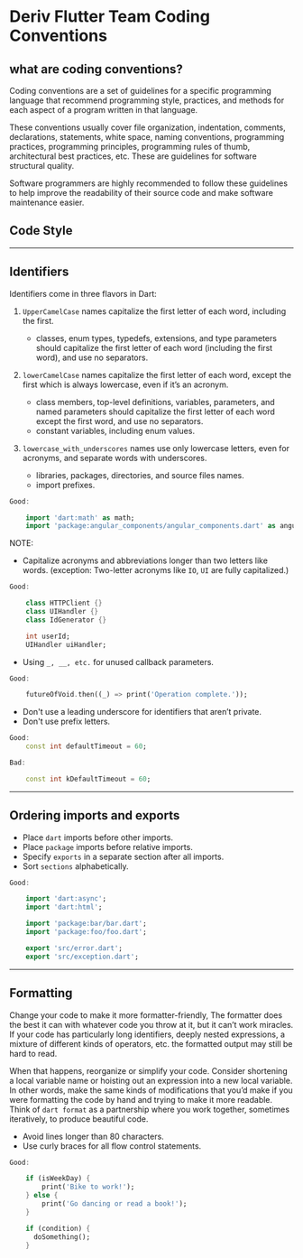 # Deriv Flutter Team Coding Conventions

## what are coding conventions?

Coding conventions are a set of guidelines for a specific programming language that recommend programming style, practices, and methods for each aspect of a program written in that language.

These conventions usually cover file organization, indentation, comments, declarations, statements, white space, naming conventions, programming practices, programming principles, programming rules of thumb, architectural best practices, etc. These are guidelines for software structural quality.

Software programmers are highly recommended to follow these guidelines to help improve the readability of their source code and make software maintenance easier.

## Code Style

---

## Identifiers

Identifiers come in three flavors in Dart:

1.  `UpperCamelCase` names capitalize the first letter of each word, including the first.

    - classes, enum types, typedefs, extensions, and type parameters should capitalize the first letter of each word (including the first word), and use no separators.

2.  `lowerCamelCase` names capitalize the first letter of each word, except the first which is always lowercase, even if it’s an acronym.

    - class members, top-level definitions, variables, parameters, and named parameters should capitalize the first letter of each word except the first word, and use no separators.
    - constant variables, including enum values.

3.  `lowercase_with_underscores` names use only lowercase letters, even for acronyms, and separate words with underscores.

    - libraries, packages, directories, and source files names.
    - import prefixes.

```dart
Good:

    import 'dart:math' as math;
    import 'package:angular_components/angular_components.dart' as angular_components;
```

NOTE:

- Capitalize acronyms and abbreviations longer than two letters like words. (exception: Two-letter acronyms like `IO`, `UI` are fully capitalized.)

```dart
Good:

    class HTTPClient {}
    class UIHandler {}
    class IdGenerator {}

    int userId;
    UIHandler uiHandler;
```

- Using `_, __, etc.` for unused callback parameters.

```dart
Good:

    futureOfVoid.then((_) => print('Operation complete.'));
```

- Don't use a leading underscore for identifiers that aren’t private.
- Don't use prefix letters.

```dart
Good:
    const int defaultTimeout = 60;

Bad:

    const int kDefaultTimeout = 60;
```

---

## Ordering imports and exports

- Place `dart` imports before other imports.
- Place `package` imports before relative imports.
- Specify `exports` in a separate section after all imports.
- Sort `sections` alphabetically.

```dart
Good:

    import 'dart:async';
    import 'dart:html';

    import 'package:bar/bar.dart';
    import 'package:foo/foo.dart';

    export 'src/error.dart';
    export 'src/exception.dart';
```

---

## Formatting

Change your code to make it more formatter-friendly, The formatter does the best it can with whatever code you throw at it, but it can’t work miracles. If your code has particularly long identifiers, deeply nested expressions, a mixture of different kinds of operators, etc. the formatted output may still be hard to read.

When that happens, reorganize or simplify your code. Consider shortening a local variable name or hoisting out an expression into a new local variable. In other words, make the same kinds of modifications that you’d make if you were formatting the code by hand and trying to make it more readable. Think of `dart format` as a partnership where you work together, sometimes iteratively, to produce beautiful code.

- Avoid lines longer than 80 characters.
- Use curly braces for all flow control statements.

```dart
Good:

    if (isWeekDay) {
        print('Bike to work!');
    } else {
        print('Go dancing or read a book!');
    }

    if (condition) {
      doSomething();
    }
```
